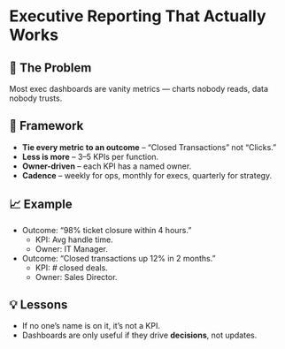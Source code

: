 # Executive Reporting That Actually Works

## 🚩 The Problem
Most exec dashboards are vanity metrics — charts nobody reads, data nobody trusts.

## 🔧 Framework
- **Tie every metric to an outcome** – “Closed Transactions” not “Clicks.”  
- **Less is more** – 3–5 KPIs per function.  
- **Owner-driven** – each KPI has a named owner.  
- **Cadence** – weekly for ops, monthly for execs, quarterly for strategy.  

## 📈 Example
- Outcome: “98% ticket closure within 4 hours.”  
  - KPI: Avg handle time.  
  - Owner: IT Manager.  
- Outcome: “Closed transactions up 12% in 2 months.”  
  - KPI: # closed deals.  
  - Owner: Sales Director.  

## 💡 Lessons
- If no one’s name is on it, it’s not a KPI.  
- Dashboards are only useful if they drive **decisions**, not updates.  
